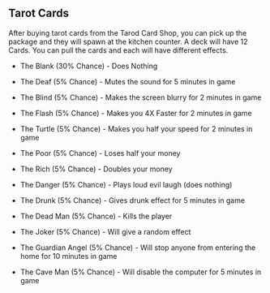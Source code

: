 ## Tarot Cards
After buying tarot cards from the Tarod Card Shop, you can pick up the package and they will spawn at the kitchen counter. A deck will have 12 Cards. You can pull the cards and each will have different effects.

* The Blank (30% Chance) - Does Nothing

* The Deaf (5% Chance) - Mutes the sound for 5 minutes in game
* The Blind (5% Chance) - Makes the screen blurry for 2 minutes in game
* The Flash (5% Chance) - Makes you 4X Faster for 2 minutes in game
* The Turtle (5% Chance) - Makes you half your speed for 2 minutes in game

* The Poor (5% Chance) - Loses half your money
* The Rich (5% Chance) - Doubles your money
* The Danger (5% Chance) - Plays loud evil laugh (does nothing)
* The Drunk (5% Chance) - Gives drunk effect for 5 minutes in game


* The Dead Man (5% Chance) - Kills the player
* The Joker (5% Chance) - Will give a random effect 
* The Guardian Angel (5% Chance) - Will stop anyone from entering the home for 10 minutes in game
* The Cave Man (5% Chance) - Will disable the computer for 5 minutes in game

